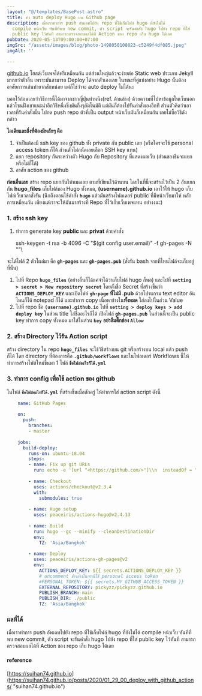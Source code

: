 ```yaml
---
layout: "@/templates/BasePost.astro"
title: ทำ auto deploy Hugo บน Github page
description: เมื่อเราทำการ push อัพเดทไปยัง repo ที่ใช้เก็บไฟล์ hugo ที่ยังไม่ได้
  compile หน้าเว็บ ทันทีที่พบ new commit, ตัว script จะรันคำสั่ง hugo ไปยัง repo ที่ใส่
  public key ไว้ทันที สามารถตรวจสอบผลได้ที่ Action ของ repo เก็บ hugo ได้เลย
pubDate: 2020-05-13T09:00:00+07:00
imgSrc: "/assets/images/blog/photo-1498050108023-c5249f4df085.jpeg"
imgAlt: ''

---
```

[github.io](https://github.io/) โฮสต์เว็บเพจได้ฟรีเหมือนกัน แต่ส่วนใหญ่แล้วจะง่ายต่อ Static web ประเภท Jekyll มากกว่าตัวอื่น เพราะมันสามารถ Deploy ได้จากตัวเองเลย ในขณะที่คู่แข่งอย่าง Hugo นั้นต้องอาศัยกาารเล่นท่ายากสักหน่อย แต่ก็ใช่ว่าจะ auto deploy ไม่ได้นะ

บอกไว้ก่อนเลยว่าวิธีการนี้ได้มาจากชาวญี่ปุ่นท่านนึง(ref. ด้านล่าง) ด้วยความที่ไปหาข้อมูลในเว็บนอกแล้วโซนฝั่งเขาแนะนำอีกวิธีหนึ่งซึ่งมันกึ่งๆอัตโนมัติ แต่มันก็ต้องไปรันคำสั่งเองอีกที ส่วนตัวคิดว่าเอาเวลาที่รันคำสั่งนั้น ไปกด push repo ตัวที่เป็น output หน้าเว็บมันก็เหมือนกัน เลยไม่ซื้อวิธีดังกล่าว

**ไอเดียและสิ่งที่ต้องมีหลักๆ คือ**

1. จำเป็นต้องมี ssh key ของ github ทั้ง private กับ public เลย (หรือใครจะใช้ personal access token ก็ได้ ส่วนตัวไม่ถนัดเลยเลือก SSH key แทน)
2. แยก repository กันระหว่างตัว Hugo กับ Repository ที่แสดงผลเว็บ (ส่วนของธีมจะแยกหรือไม่ก็ได้)
3. อาศัย action ของ github

**ก่อนอื่นเลย** สร้าง repo แยกกันให้หมดเลย ตามที่เขียนไว้ด้านบน โดยในที่นี้จะสร้างไว้เป็น 2 อันแยกกัน **hugo_files** เก็บไฟล์ของ Hugo ทั้งหมด, **(username).github.io** เอาไว้ให้ hugo เก็บไฟล์เว็บเวลาสั่งรัน (นึกถึงตอนใช้คำสั่ง **`hugo`** แล้วมันสร้างโฟลเดอร์ public ที่มีหน้าเว็บมาให้ หลักการเหมือนกัน เพียงแต่เราจะให้มันมาสร้างที่ Repo ที่ไว้เก็บเว็บเพจแทน อย่างงนะ)

### **1. สร้าง ssh key**

1. ทำการ generate key **public** และ **privat** ด้วยคำสั่ง

   ssh-keygen -t rsa -b 4096 -C "$(git config user.email)" -f gh-pages -N ""\\

จะได้ไฟล์ 2 ตัวโผล่มา คือ **`gh-pages`** และ **`gh-pages.pub`** (สั่งรัน bash จากที่ไหนไฟล์จะเก็บอยู่ที่นั่น)

1. ไปที่ Repo **`hugo_files`** (อย่างอื่นก็ได้แค่จำได้ว่าเก็บไฟล์ hugo ก็พอ) และไปที่ **`setting > secret > New repository secret`** โดยตั้งชื่อ Secret ที่สร้างขึ้นว่า **`ACTIONS_DEPLOY_KEY`** และเปิดไฟล์ **`gh-page`** **ที่ไม่มี .pub** ด้วยโปรแกรม text editor อันไหนก็ได้ notepad ก็ได้ และทำการ copy เนื้อหาข้างใน**ทั้งหมด** ใส่ลงไปในส่วน Value
2. ไปที่ repo ชื่อ **`(username).github.io`** ไปที่ **`setting > deploy keys > add deploy key`** ในส่วน title ใส่ชื่ออะไรก็ได้ เปิดไฟล์ **`gh-pages.pub`** ในส่วนนี้จะเป็น public key ทำการ copy ทั้งหมด มาใส่ในส่วน **`key`** **อย่าลืมติ๊กช่อง `Allow`**

### **2. สร้าง Directory ไว้รัน Action script**

สร้าง directory ใน repo **`hugo_files`** จะใช้วิธีสร้างบน git หรือสร้างบน local แล้ว push ก็ได้ โดย directory ที่ต้องการคือ **`.github/workflows`** และในโฟลเดอร์ Workflows นี้ให้ทำการสร้างไฟล์ใหม่ขึ้นมา 1 ไฟล์ **`ชื่อไฟล์อะไรก็ได้.yml`**

### **3. ทำการ config เพื่อใช้ action ของ github**

ในไฟล์ **`ชื่อไฟล์อะไรก็ได้.yml`** ที่สร้างขึ้นเมื่อสักครู่ ให้ทำการใส่ action script ดังนี้

```yaml
    name: GitHub Pages
    
    on:
      push:
        branches:
        - master
    
    jobs:
      build-deploy:
        runs-on: ubuntu-18.04
        steps:
        - name: Fix up git URLs
          run: echo -e '[url "<https://github.com/>"]\\n  insteadOf = "git@github.com:"' >> ~/.gitconfig
    
        - name: Checkout
          uses: actions/checkout@v2.3.4
          with:
            submodules: true
    
        - name: Hugo setup
          uses: peaceiris/actions-hugo@v2.4.13
    
        - name: Build
          run: hugo --gc --minify --cleanDestinationDir
          env:
            TZ: 'Asia/Bangkok'
    
        - name: Deploy
          uses: peaceiris/actions-gh-pages@v2
          env:
            ACTIONS_DEPLOY_KEY: ${{ secrets.ACTIONS_DEPLOY_KEY }}
            # uncomment ข้างล่างในกรณีใช้ personal access token
            #PERSONAL_TOKEN: ${{ secrets.MY_GITHUB_ACCESS_TOKEN }}
            EXTERNAL_REPOSITORY: pickyzz/pickyzz.github.io
            PUBLISH_BRANCH: main
            PUBLISH_DIR: ./public
            TZ: 'Asia/Bangkok'
```

### ผลที่ได้

เมื่อเราทำการ push อัพเดทไปยัง repo ที่ใช้เก็บไฟล์ hugo ที่ยังไม่ได้ compile หน้าเว็บ ทันทีที่พบ new commit, ตัว script จะรันคำสั่ง hugo ไปยัง repo ที่ใส่ public key ไว้ทันที สามารถตรวจสอบผลได้ที่ Action ของ repo เก็บ hugo ได้เลย

#### reference

[https://suihan74.github.io](https://suihan74.github.io/posts/2020/01_29_00_deploy_with_github_actions/ "suihan74.github.io")